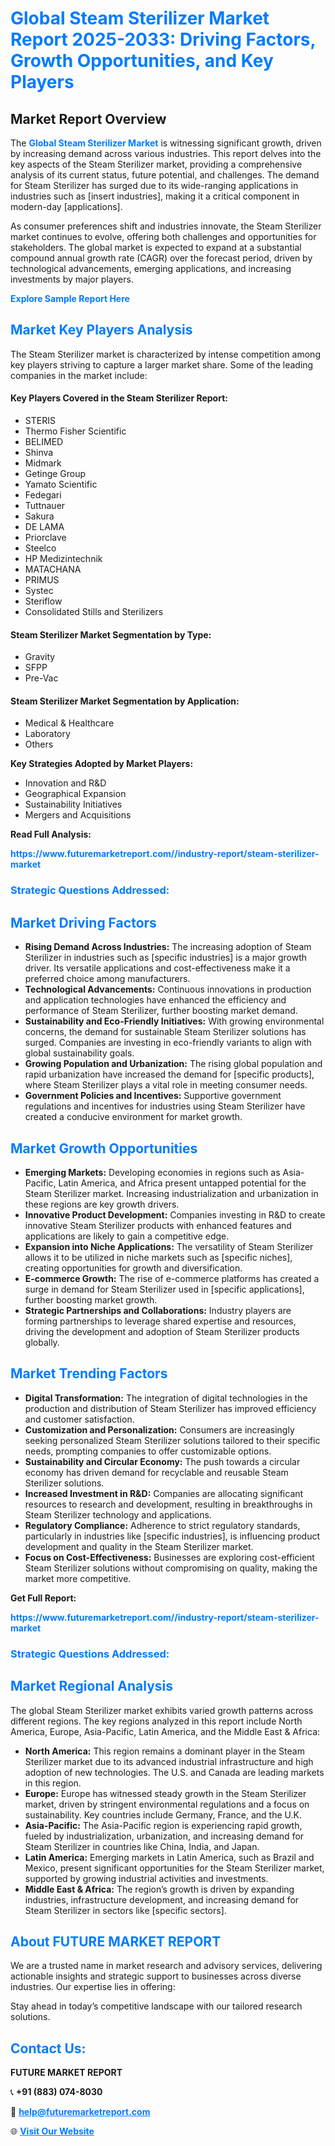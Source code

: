 <h1 style="color: #007BFF;">Global Steam Sterilizer Market Report 2025-2033: Driving Factors, Growth Opportunities, and Key Players</h1>

<section id="overview">
<h2>Market Report Overview</h2>
<p>The <a href="https://www.futuremarketreport.com//industry-report/steam-sterilizer-market" style="color: #007BFF; text-decoration: none;"><strong>Global Steam Sterilizer Market</strong></a> is witnessing significant growth, driven by increasing demand across various industries. This report delves into the key aspects of the Steam Sterilizer market, providing a comprehensive analysis of its current status, future potential, and challenges. The demand for Steam Sterilizer has surged due to its wide-ranging applications in industries such as [insert industries], making it a critical component in modern-day [applications].</p>
<p>As consumer preferences shift and industries innovate, the Steam Sterilizer market continues to evolve, offering both challenges and opportunities for stakeholders. The global market is expected to expand at a substantial compound annual growth rate (CAGR) over the forecast period, driven by technological advancements, emerging applications, and increasing investments by major players.</p>
</section>

<section id="overview">
<p><a href="https://www.futuremarketreport.com//request-sample/reportId=80522" style="color: #007BFF; text-decoration: none;"><strong>Explore Sample Report Here</strong></a></p>
</section>

<section id="key-players">
<h2 style="color: #007BFF;">Market Key Players Analysis</h2>
<p>The Steam Sterilizer market is characterized by intense competition among key players striving to capture a larger market share. Some of the leading companies in the market include:</p>
<h4>Key Players Covered in the Steam Sterilizer Report:</h4>
<ul><li>STERIS</li><li>Thermo Fisher Scientific</li><li>BELIMED</li><li>Shinva</li><li>Midmark</li><li>Getinge Group</li><li>Yamato Scientific</li><li>Fedegari</li><li>Tuttnauer</li><li>Sakura</li><li>DE LAMA</li><li>Priorclave</li><li>Steelco</li><li>HP Medizintechnik</li><li>MATACHANA</li><li>PRIMUS</li><li>Systec</li><li>Steriflow</li><li>Consolidated Stills and Sterilizers</li></ul>
<h4>Steam Sterilizer Market Segmentation by Type:</h4>
<ul><li>Gravity</li><li>SFPP</li><li>Pre-Vac</li></ul>

<h4>Steam Sterilizer Market Segmentation by Application:</h4>
<ul><li>Medical &amp; Healthcare</li><li>Laboratory</li><li>Others</li></ul>
<p><strong>Key Strategies Adopted by Market Players:</strong></p>
<ul>
<li>Innovation and R&D</li>
<li>Geographical Expansion</li>
<li>Sustainability Initiatives</li>
<li>Mergers and Acquisitions</li>
</ul>
</section>

<section>
<p><strong>Read Full Analysis: </strong></p><a href="https://www.futuremarketreport.com//industry-report/steam-sterilizer-market" style="color: #007BFF; text-decoration: none;"><strong>https://www.futuremarketreport.com//industry-report/steam-sterilizer-market</strong></a>
<h3 style="color: #007BFF;">Strategic Questions Addressed:</h3>
</section>

<section id="driving-factors">
<h2 style="color: #007BFF;">Market Driving Factors</h2>
<ul>
<li><strong>Rising Demand Across Industries:</strong> The increasing adoption of Steam Sterilizer in industries such as [specific industries] is a major growth driver. Its versatile applications and cost-effectiveness make it a preferred choice among manufacturers.</li>
<li><strong>Technological Advancements:</strong> Continuous innovations in production and application technologies have enhanced the efficiency and performance of Steam Sterilizer, further boosting market demand.</li>
<li><strong>Sustainability and Eco-Friendly Initiatives:</strong> With growing environmental concerns, the demand for sustainable Steam Sterilizer solutions has surged. Companies are investing in eco-friendly variants to align with global sustainability goals.</li>
<li><strong>Growing Population and Urbanization:</strong> The rising global population and rapid urbanization have increased the demand for [specific products], where Steam Sterilizer plays a vital role in meeting consumer needs.</li>
<li><strong>Government Policies and Incentives:</strong> Supportive government regulations and incentives for industries using Steam Sterilizer have created a conducive environment for market growth.</li>
</ul>
</section>

<section id="growth-opportunities">
<h2 style="color: #007BFF;">Market Growth Opportunities</h2>
<ul>
<li><strong>Emerging Markets:</strong> Developing economies in regions such as Asia-Pacific, Latin America, and Africa present untapped potential for the Steam Sterilizer market. Increasing industrialization and urbanization in these regions are key growth drivers.</li>
<li><strong>Innovative Product Development:</strong> Companies investing in R&D to create innovative Steam Sterilizer products with enhanced features and applications are likely to gain a competitive edge.</li>
<li><strong>Expansion into Niche Applications:</strong> The versatility of Steam Sterilizer allows it to be utilized in niche markets such as [specific niches], creating opportunities for growth and diversification.</li>
<li><strong>E-commerce Growth:</strong> The rise of e-commerce platforms has created a surge in demand for Steam Sterilizer used in [specific applications], further boosting market growth.</li>
<li><strong>Strategic Partnerships and Collaborations:</strong> Industry players are forming partnerships to leverage shared expertise and resources, driving the development and adoption of Steam Sterilizer products globally.</li>
</ul>
</section>

<section id="trending-factors">
<h2 style="color: #007BFF;">Market Trending Factors</h2>
<ul>
<li><strong>Digital Transformation:</strong> The integration of digital technologies in the production and distribution of Steam Sterilizer has improved efficiency and customer satisfaction.</li>
<li><strong>Customization and Personalization:</strong> Consumers are increasingly seeking personalized Steam Sterilizer solutions tailored to their specific needs, prompting companies to offer customizable options.</li>
<li><strong>Sustainability and Circular Economy:</strong> The push towards a circular economy has driven demand for recyclable and reusable Steam Sterilizer solutions.</li>
<li><strong>Increased Investment in R&D:</strong> Companies are allocating significant resources to research and development, resulting in breakthroughs in Steam Sterilizer technology and applications.</li>
<li><strong>Regulatory Compliance:</strong> Adherence to strict regulatory standards, particularly in industries like [specific industries], is influencing product development and quality in the Steam Sterilizer market.</li>
<li><strong>Focus on Cost-Effectiveness:</strong> Businesses are exploring cost-efficient Steam Sterilizer solutions without compromising on quality, making the market more competitive.</li>
</ul>
</section>

<section>
<p><strong>Get Full Report: </strong></p><a href="https://www.futuremarketreport.com//industry-report/steam-sterilizer-market" style="color: #007BFF; text-decoration: none;"><strong>https://www.futuremarketreport.com//industry-report/steam-sterilizer-market</strong></a>
<h3 style="color: #007BFF;">Strategic Questions Addressed:</h3>
</section>


<section id="regional-analysis">
<h2 style="color: #007BFF;">Market Regional Analysis</h2>
<p>The global Steam Sterilizer market exhibits varied growth patterns across different regions. The key regions analyzed in this report include North America, Europe, Asia-Pacific, Latin America, and the Middle East & Africa:</p>
<ul>
<li><strong>North America:</strong> This region remains a dominant player in the Steam Sterilizer market due to its advanced industrial infrastructure and high adoption of new technologies. The U.S. and Canada are leading markets in this region.</li>
<li><strong>Europe:</strong> Europe has witnessed steady growth in the Steam Sterilizer market, driven by stringent environmental regulations and a focus on sustainability. Key countries include Germany, France, and the U.K.</li>
<li><strong>Asia-Pacific:</strong> The Asia-Pacific region is experiencing rapid growth, fueled by industrialization, urbanization, and increasing demand for Steam Sterilizer in countries like China, India, and Japan.</li>
<li><strong>Latin America:</strong> Emerging markets in Latin America, such as Brazil and Mexico, present significant opportunities for the Steam Sterilizer market, supported by growing industrial activities and investments.</li>
<li><strong>Middle East & Africa:</strong> The region’s growth is driven by expanding industries, infrastructure development, and increasing demand for Steam Sterilizer in sectors like [specific sectors].</li>
</ul>
</section>

<footer>
<h2 style="color: #007BFF;">About FUTURE MARKET REPORT</h2>
<p>We are a trusted name in market research and advisory services, delivering actionable insights and strategic support to businesses across diverse industries. Our expertise lies in offering:</p>

<p>Stay ahead in today’s competitive landscape with our tailored research solutions.</p>

<h2 style="color: #007BFF;">Contact Us:</h2>
<p><strong>FUTURE MARKET REPORT</strong></p>
<p>📞 <strong>+91 (883) 074-8030</strong></p>
<p>📧 <strong><a href="mailto:help@futuremarketreport.com" style="color: #007BFF;">help@futuremarketreport.com</a></strong></p>
<p>🌐 <strong><a href="https://www.futuremarketreport.com/" style="color: #007BFF;">Visit Our Website</a></strong></p>
</footer>